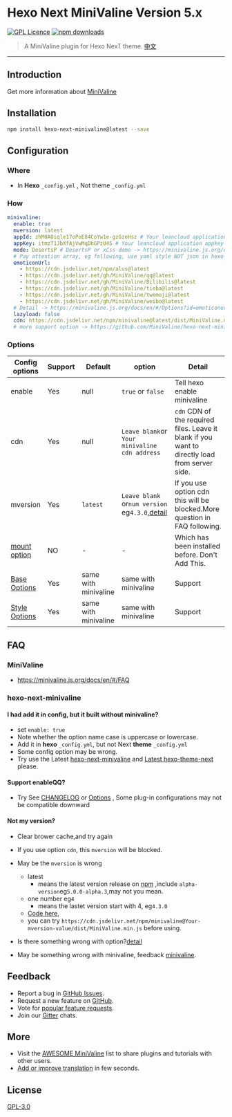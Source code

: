 # Hexo Next MiniValine Version 5.x
[![GPL Licence](https://cdn.jsdelivr.net/gh/MHuiG/imgbed/github/gpl.svg)](https://opensource.org/licenses/GPL-3.0/) 
[![npm downloads](https://img.shields.io/npm/dm/hexo-next-minivaline.svg?style=flat-square)](https://www.npmjs.com/package/hexo-next-minivaline)

>A MiniValine plugin for Hexo NexT theme.  [中文](README.CN.md)
------------------------------
## Introduction

Get more information about [MiniValine](https://github.com/MiniValine/MiniValine)

## Installation

``` bash
npm install hexo-next-minivaline@latest --save
```



## Configuration

### Where

+ In **Hexo** `_config.yml` , Not theme `_config.yml`

### How

```yml
minivaline:
  enable: true
  mversion: latest
  appId: zhM0AOiqle17oPoE84CoYw1e-gzGzoHsz # Your leancloud application appid
  appKey: itmzT1JbXfAjVwMqDhGPzU45 # Your leancloud application appkey
  mode: DesertsP # DesertsP or xCss demo -> https://minivaline.js.org/demo.html
  # Pay attention array, eg following, use yaml style NOT json in hexo-next-minivaline
  emoticonUrl:
    - https://cdn.jsdelivr.net/npm/alus@latest
    - https://cdn.jsdelivr.net/gh/MiniValine/qq@latest
    - https://cdn.jsdelivr.net/gh/MiniValine/Bilibilis@latest
    - https://cdn.jsdelivr.net/gh/MiniValine/tieba@latest
    - https://cdn.jsdelivr.net/gh/MiniValine/twemoji@latest
    - https://cdn.jsdelivr.net/gh/MiniValine/weibo@latest
  # Detail -> https://minivaline.js.org/docs/en/#/Options?id=emoticonurl-string-array
  lazyload: false
  cdn: https://cdn.jsdelivr.net/npm/minivaline@latest/dist/MiniValine.min.js
  # more support option -> https://github.com/MiniValine/hexo-next-minivaline#options
```

### Options

| Config options                                               | Support | Default              | option                                                       | Detail                                                       |
| ------------------------------------------------------------ | ------- | -------------------- | ------------------------------------------------------------ | ------------------------------------------------------------ |
| enable                                                       | Yes     | null                 | `true` or `false`                                            | Tell hexo enable minivaline                                  |
| cdn                                                          | Yes     | null                 | `Leave blank`or `Your minivaline cdn address`                | `cdn` CDN of the required files. Leave it blank if you want to directly load from server side. |
| mversion                                                     | Yes     | `latest`             | `Leave blank` or`num version` eg`4.3.0`,[detail](https://www.npmjs.com/package/minivaline?activeTab=versions) | If you use option cdn this will be blocked.More question in FAQ following. |
| [mount option](https://minivaline.js.org/docs/en/#/Options?id=mount-options) | NO      | -                    | -                                                            | Which has been installed before. Don't Add This.             |
| [Base Options](https://minivaline.js.org/docs/en/#/Options?id=base-options) | Yes     | same with minivaline | same with minivaline                                         | Support                                                      |
| [Style Options](https://minivaline.js.org/docs/en/#/Options?id=style-options) | Yes     | same with minivaline | same with minivaline                                         | Support                                                      |



## FAQ

### MiniValine

+ <https://minivaline.js.org/docs/en/#/FAQ>

### hexo-next-minivaline

#### I had add it in config, but it built without minivaline?

+ set `enable: true`
+ Note whether the option name case is uppercase or lowercase.
+ Add it in **hexo** `_config.yml`, but not Next **theme** `_config.yml`
+ Some config option may be wrong. 
+ Try use the Latest [hexo-next-minivaline](https://www.npmjs.com/package/hexo-next-minivaline?activeTab=versions) and [Latest hexo-theme-next](https://github.com/next-theme/hexo-theme-next/releases) please.

#### Support enableQQ?

+ Try See [CHANGELOG](https://minivaline.js.org/docs/en/#/CHANGELOG) or [Options](https://minivaline.js.org/docs/en/#/Options) , Some plug-in configurations may not be compatible downward

#### Not my version?

+ Clear brower cache,and try again
+ If you use option `cdn`, this `mversion` will be blocked.
+ May be the `mversion` is wrong
  + latest
    + means the latest version release on [npm](https://www.npmjs.com/package/minivaline?activeTab=versions) ,include `alpha-version`eg`5.0.0-alpha.3`,may not you mean.
  + one number eg`4`
    + means the lastet version start with 4, eg`4.3.0`
  + [Code here](https://github.com/MiniValine/hexo-next-minivaline/blob/master/minivaline.swig#L3),
  + you can try `https://cdn.jsdelivr.net/npm/minivaline@Your-mversion-value/dist/MiniValine.min.js` before using.
  
+ Is there something wrong with option?[detail](https://minivaline.js.org/docs/en/#/Options)
+ May be something wrong with minivaline, feedback [minivaline](https://github.com/MiniValine/MiniValine).



## Feedback

* Report a bug in [GitHub Issues][issues-bug-url].
* Request a new feature on [GitHub][issues-feat-url].
* Vote for [popular feature requests][feat-req-vote-url].
* Join our [Gitter][gitter-url] chats.



## More 

+ Visit the [AWESOME MiniValine](https://github.com/MiniValine/AWESOME-MiniValine) list to share plugins and tutorials with other users.
+ [Add or improve translation](https://crowdin.com/project/minivaline) in few seconds.




## License

[GPL-3.0](https://github.com/MiniValine/hexo-next-minivaline/blob/master/LICENSE)


[issues-bug-url]: https://github.com/MiniValine/MiniValine/issues/new?assignees=&labels=Bug&template=bug-report.md
[issues-feat-url]: https://github.com/MiniValine/MiniValine/issues/new?assignees=&labels=Feature+Request&template=feature-request.md
[gitter-url]: https://gitter.im/thebestminivaline
[feat-req-vote-url]: https://github.com/MiniValine/MiniValine/issues?q=is%3Aopen+is%3Aissue+label%3A%22Feature+Request%22

